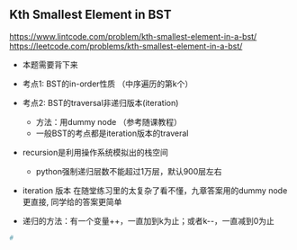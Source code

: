## Kth Smallest Element in BST
https://www.lintcode.com/problem/kth-smallest-element-in-a-bst/
https://leetcode.com/problems/kth-smallest-element-in-a-bst/



- 本题需要背下来
- 考点1: BST的in-order性质 （中序遍历的第k个）
- 考点2: BST的traversal非递归版本(iteration)
    - 方法：用dummy node （参考随课教程）
    - 一般BST的考点都是iteration版本的traveral
- recursion是利用操作系统模拟出的栈空间
    - python强制递归层数不能超过1万层，默认900层左右
    


- iteration 版本 在随堂练习里的太复杂了看不懂，九章答案用的dummy node更直接, 同学给的答案更简单


- 递归的方法：有一个变量++，一直加到k为止；或者k--，一直减到0为止


```py
#

```



